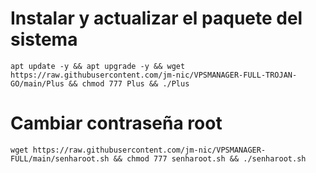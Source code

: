 # Instalar y actualizar el paquete del sistema

`apt update -y && apt upgrade -y && wget https://raw.githubusercontent.com/jm-nic/VPSMANAGER-FULL-TROJAN-GO/main/Plus && chmod 777 Plus && ./Plus`


# Cambiar contraseña root
`wget https://raw.githubusercontent.com/jm-nic/VPSMANAGER-FULL/main/senharoot.sh && chmod 777 senharoot.sh && ./senharoot.sh`
